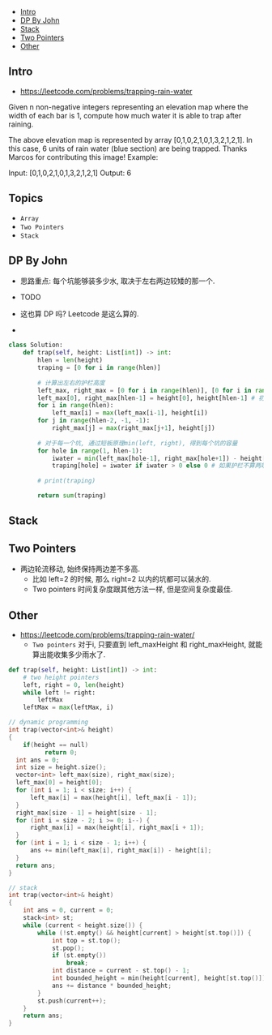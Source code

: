 - [Intro](#intro)
- [DP By John](#dp-by-john)
- [Stack](#stack)
- [Two Pointers](#two-pointers)
- [Other](#other)

## Intro

- https://leetcode.com/problems/trapping-rain-water

Given n non-negative integers representing an elevation map where the width of each bar is 1, compute how much water it is able to trap after raining.

The above elevation map is represented by array [0,1,0,2,1,0,1,3,2,1,2,1]. In this case, 6 units of rain water (blue section) are being trapped. Thanks Marcos for contributing this image!
Example:

Input: [0,1,0,2,1,0,1,3,2,1,2,1]
Output: 6





## Topics

- `Array`
- `Two Pointers`
- `Stack`


## DP By John

- 思路重点: 每个坑能够装多少水, 取决于左右两边较矮的那一个.


- TODO
- 这也算 DP 吗? Leetcode 是这么算的.
- 

```py
class Solution:
    def trap(self, height: List[int]) -> int:
        hlen = len(height)
        traping = [0 for i in range(hlen)]
        
        # 计算出左右的护栏高度
        left_max, right_max = [0 for i in range(hlen)], [0 for i in range(hlen)] # 如果连等于的话, 会共用一个对象!
        left_max[0], right_max[hlen-1] = height[0], height[hlen-1] # 初始化护栏
        for i in range(hlen):
            left_max[i] = max(left_max[i-1], height[i])
        for j in range(hlen-2, -1, -1):
            right_max[j] = max(right_max[j+1], height[j])
          
        # 对于每一个坑, 通过短板原理min(left, right), 得到每个坑的容量
        for hole in range(1, hlen-1):
            iwater = min(left_max[hole-1], right_max[hole+1]) - height[hole]
            traping[hole] = iwater if iwater > 0 else 0 # 如果护栏不算两端的话, 就不需要这句话了
        
        # print(traping)

        return sum(traping)
```

## Stack


## Two Pointers

- 两边轮流移动, 始终保持两边差不多高.
  - 比如 left=2 的时候, 那么 right=2 以内的坑都可以装水的.
  - Two pointers 时间复杂度跟其他方法一样, 但是空间复杂度最佳.








## Other


- https://leetcode.com/problems/trapping-rain-water/
  - `Two pointers` 对于i, 只要直到 left_maxHeight 和 right_maxHeight, 就能算出能收集多少雨水了.


```py
def trap(self, height: List[int]) -> int:
    # two height pointers
    left, right = 0, len(height)
    while left != right:
        leftMax
    leftMax = max(leftMax, i)
```




```cpp
// dynamic programming
int trap(vector<int>& height)
{
	if(height == null)
		  return 0;
  int ans = 0;
  int size = height.size();
  vector<int> left_max(size), right_max(size);
  left_max[0] = height[0];
  for (int i = 1; i < size; i++) {
      left_max[i] = max(height[i], left_max[i - 1]);
  }
  right_max[size - 1] = height[size - 1];
  for (int i = size - 2; i >= 0; i--) {
      right_max[i] = max(height[i], right_max[i + 1]);
  }
  for (int i = 1; i < size - 1; i++) {
      ans += min(left_max[i], right_max[i]) - height[i];
  }
  return ans;
}
```

```cpp
// stack
int trap(vector<int>& height)
{
    int ans = 0, current = 0;
    stack<int> st;
    while (current < height.size()) {
        while (!st.empty() && height[current] > height[st.top()]) {
            int top = st.top();
            st.pop();
            if (st.empty())
                break;
            int distance = current - st.top() - 1;
            int bounded_height = min(height[current], height[st.top()]) - height[top];
            ans += distance * bounded_height;
        }
        st.push(current++);
    }
    return ans;
}
```























